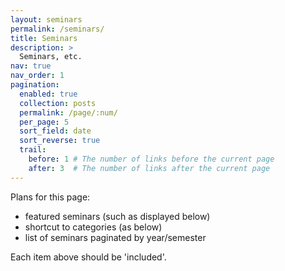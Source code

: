 ```yaml
---
layout: seminars
permalink: /seminars/
title: Seminars
description: >
  Seminars, etc.
nav: true
nav_order: 1
pagination:
  enabled: true
  collection: posts
  permalink: /page/:num/
  per_page: 5
  sort_field: date
  sort_reverse: true
  trail:
    before: 1 # The number of links before the current page
    after: 3  # The number of links after the current page
---
```


Plans for this page:

- featured seminars (such as displayed below)
- shortcut to categories (as below)
- list of seminars paginated by year/semester

Each item above should be 'included'.

